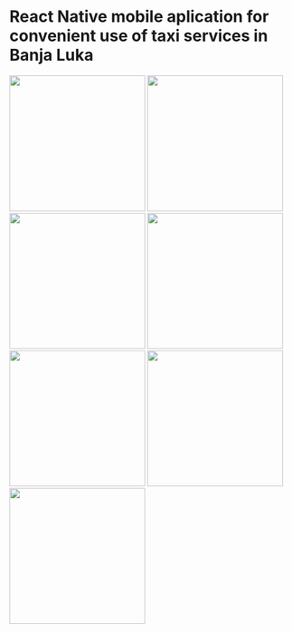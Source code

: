 <h1>React Native mobile aplication for convenient use of taxi services in Banja Luka</h1>

<div>
  <img width="240" src="https://github.com/stefandovedan22/taxi-bl/assets/115324772/26b1f4a0-6712-4bfd-9889-8f9d3b7c78f5"/>
  <img width="240" src="https://github.com/stefandovedan22/taxi-bl/assets/115324772/03bdc15f-2825-4efc-ac24-77916b022ee4"/>
  <img width="240" src="https://github.com/stefandovedan22/taxi-bl/assets/115324772/61544c79-cd89-4f68-969e-4b2fa34e121e"/>
  <img width="240" src="https://github.com/stefandovedan22/taxi-bl/assets/115324772/25ab4b54-fc62-4aa2-8da1-c4c5e00fb49f"/>
  <img width="240" src="https://github.com/stefandovedan22/taxi-bl/assets/115324772/2a84a1c6-3633-4eff-8356-c5958e8d0bcb"/>
  <img width="240" src="https://github.com/stefandovedan22/taxi-bl/assets/115324772/7760eb68-c586-4887-844a-a6591b90c1b1"/>
  <img width="240" src="https://github.com/stefandovedan22/taxi-bl/assets/115324772/421f6c2a-032c-4634-83ae-360600b91d12"/>
<div/>
